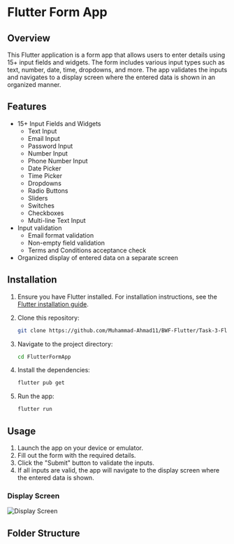 # Flutter Form App

## Overview

This Flutter application is a form app that allows users to enter details using 15+ input fields and widgets. The form includes various input types such as text, number, date, time, dropdowns, and more. The app validates the inputs and navigates to a display screen where the entered data is shown in an organized manner.

## Features

- 15+ Input Fields and Widgets
  - Text Input
  - Email Input
  - Password Input
  - Number Input
  - Phone Number Input
  - Date Picker
  - Time Picker
  - Dropdowns
  - Radio Buttons
  - Sliders
  - Switches
  - Checkboxes
  - Multi-line Text Input
- Input validation
  - Email format validation
  - Non-empty field validation
  - Terms and Conditions acceptance check
- Organized display of entered data on a separate screen

## Installation

1. Ensure you have Flutter installed. For installation instructions, see the [Flutter installation guide](https://flutter.dev/docs/get-started/install).
2. Clone this repository:

    ```sh
    git clone https://github.com/Muhammad-Ahmad11/BWF-Flutter/Task-3-Flutter-Form-App.git   
    ```

3. Navigate to the project directory:

    ```sh
    cd FlutterFormApp
    ```

4. Install the dependencies:

    ```sh
    flutter pub get
    ```

5. Run the app:

    ```sh
    flutter run
    ```

## Usage

1. Launch the app on your device or emulator.
2. Fill out the form with the required details.
3. Click the "Submit" button to validate the inputs.
4. If all inputs are valid, the app will navigate to the display screen where the entered data is shown.

### Display Screen
![Display Screen](screenshots/display_screen.png)

## Folder Structure

